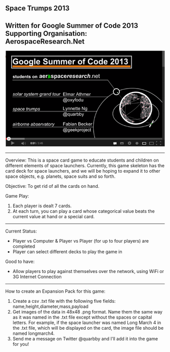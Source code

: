 Space Trumps 2013
-----------------
Written for Google Summer of Code 2013
Supporting Organisation: AerospaceResearch.Net
------------------

[![Screenshot](https://github.com/quarbby/Space/blob/master/GSoC2013.PNG)](http://www.youtube.com/watch?v=wo1q-b0RHJg&feature=share&list=TL7XoQqLjCN98)

------------------

Overview: This is a space card game to educate students and children on different elements of space launchers. Currently, this game skeleton has the card deck for space launchers, and we will be hoping to expand it to other space objects, e.g. planets, space suits and so forth.

Objective: To get rid of all the cards on hand.

Game Play: 
1. Each player is dealt 7 cards. 
2. At each turn, you can play a card whose categorical value beats the current value at hand or a special card. 

----------------

Current Status: 
- Player vs Computer & Player vs Player (for up to four players) are completed
- Player can select different decks to play the game in

Good to have: 
- Allow players to play against themselves over the network, using WiFi or 3G Internet Connection

----------------

How to create an Expansion Pack for this game: 

1. Create a csv .txt file with the following five fields: name,height,diameter,mass,payload
2. Get images of the data in 48x48 .png format. Name them the same way as it was named in the .txt file except without the spaces or capital letters. For example, if the space launcher was named Long March 4 in the .txt file, which will be displayed on the card, the image file should be named longmarch4.
3. Send me a message on Twitter @quarbby and I'll add it into the game for you! 